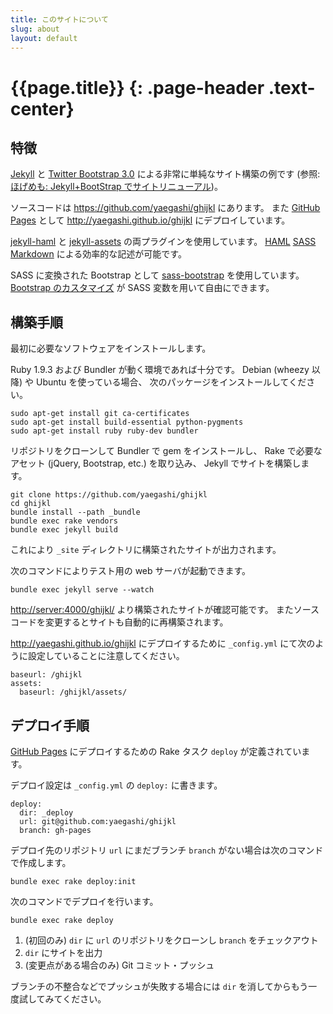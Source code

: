```yaml
---
title: このサイトについて
slug: about
layout: default
---
```

# {{page.title}} {: .page-header .text-center}

## 特徴

[Jekyll][1] と [Twitter Bootstrap 3.0][2] による非常に単純なサイト構築の例です
(参照: [ほげめも: Jekyll+BootStrap でサイトリニューアル][blog])。

ソースコードは <https://github.com/yaegashi/ghijkl> にあります。
また [GitHub Pages][3] として
<http://yaegashi.github.io/ghijkl> にデプロイしています。

[jekyll-haml][4] と [jekyll-assets][5] の両プラグインを使用しています。
[HAML][6] [SASS][7] [Markdown][8] による効率的な記述が可能です。

SASS に変換された Bootstrap として [sass-bootstrap][9] を使用しています。
[Bootstrap のカスタマイズ][10] が SASS 変数を用いて自由にできます。

[1]: http://jekyllrb.com/
[2]: http://getbootstrap.com/
[3]: http://pages.github.com/
[4]: https://github.com/samvincent/jekyll-haml
[5]: https://github.com/ixti/jekyll-assets
[6]: http://haml.info/
[7]: http://sass-lang.com/
[8]: https://github.com/bhollis/maruku/blob/master/docs/markdown_syntax.md
[9]: https://github.com/jlong/sass-bootstrap
[10]: http://getbootstrap.com/customize/
[blog]:http://blog.keshi.org/hogememo/2013/10/07/site-renewal-with-jekyll-and-bootstrap

## 構築手順

最初に必要なソフトウェアをインストールします。

Ruby 1.9.3 および Bundler が動く環境であれば十分です。
Debian (wheezy 以降) や Ubuntu を使っている場合、
次のパッケージをインストールしてください。

    sudo apt-get install git ca-certificates
    sudo apt-get install build-essential python-pygments
    sudo apt-get install ruby ruby-dev bundler

リポジトリをクローンして
Bundler で gem をインストールし、
Rake で必要なアセット (jQuery, Bootstrap, etc.) を取り込み、
Jekyll でサイトを構築します。

    git clone https://github.com/yaegashi/ghijkl
    cd ghijkl
    bundle install --path _bundle
    bundle exec rake vendors
    bundle exec jekyll build

これにより `_site` ディレクトリに構築されたサイトが出力されます。

次のコマンドによりテスト用の web サーバが起動できます。

    bundle exec jekyll serve --watch

<http://server:4000/ghijkl/> より構築されたサイトが確認可能です。
またソースコードを変更するとサイトも自動的に再構築されます。

<http://yaegashi.github.io/ghijkl> にデプロイするために
`_config.yml` にて次のように設定していることに注意してください。

    baseurl: /ghijkl
    assets:
      baseurl: /ghijkl/assets/

## デプロイ手順

[GitHub Pages][3] にデプロイするための
Rake タスク `deploy` が定義されています。

デプロイ設定は `_config.yml` の `deploy:` に書きます。

    deploy:
      dir: _deploy
      url: git@github.com:yaegashi/ghijkl
      branch: gh-pages

デプロイ先のリポジトリ
`url` にまだブランチ `branch` がない場合は次のコマンドで作成します。

    bundle exec rake deploy:init

次のコマンドでデプロイを行います。

    bundle exec rake deploy

1. (初回のみ) `dir` に `url` のリポジトリをクローンし `branch` をチェックアウト
2. `dir` にサイトを出力
3. (変更点がある場合のみ) Git コミット・プッシュ

ブランチの不整合などでプッシュが失敗する場合には
`dir` を消してからもう一度試してみてください。
